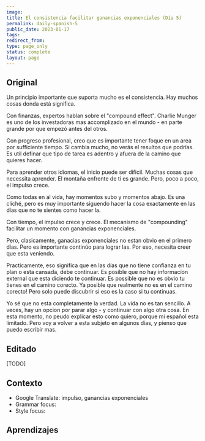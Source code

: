 ```yaml
---
image:
title: El consistencia facilitar ganancias exponenciales (Día 5)
permalink: daily-spanish-5
public_date: 2023-01-17
tags:
redirect_from:
type: page_only
status: complete
layout: page
---
```


## Original

Un principio importante que suporta mucho es el consistencia. Hay muchos cosas donda está significa.

Con finanzas, expertos hablan sobre el "compound effect". Charlie Munger es uno de los investadoras mas accomplizado en el mundo - en parte grande por que empezó antes del otros.

Con progreso profesional, creo que es importante tener foque en un area por sufficiente tiempo. Si cambia mucho, no verás el resultos que podrías. Es util definar que tipo de tarea es adentro y afuera de la camino que quieres hacer.

Para aprender otros idiomas, el inicio puede ser dificil. Muchas cosas que necessita aprender. El montaña enfrente de ti es grande. Pero, poco a poco, el impulso crece.

Como todas en al vida, hay momentos subo y momentos abajo. Es una cliché, pero es muy importante siguendo hacer la cosa exactamente en las días que no te sientes como hacer la.

Con tiempo, el impulso crece y crece. El mecanismo de "compounding" facilitar un momento con ganancias exponenciales.

Pero, clasicamente, ganacias exponenciales no estan obvio en el primero días. Pero es importante continúo para lograr las. Por eso, necesita creer que esta veniendo.

Practicamente, eso significa que en las días que no tiene confianza en tu plan o esta cansada, debe continuar. Es posible que no hay informacíon external que esta diciendo te continuar. Es possible que no es obvio tu tienes en el camino corecto. Ya posible que realmente no es en el camino corecto! Pero solo puede discubrir si eso es la caso si tu continuas.

Yo sé que no esta completamente la verdad. La vida no es tan sencillo. A veces, hay un opcion por parar algo - y continuar con algo otra cosa. En esta momento, no peudo explicar esto como quiero, porque mi español esta limitado. Pero voy a volver a esta subjeto en algunos días, y pienso que puedo escribir mas.


## Editado
[TODO]


## Contexto
- Google Translate: impulso, ganancias exponenciales
- Grammar focus:
- Style focus:


## Aprendizajes



